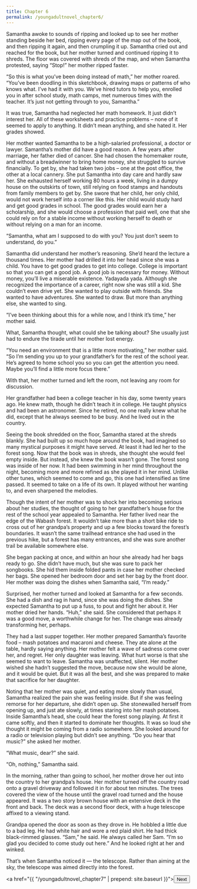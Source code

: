 ```yaml
---
title: Chapter 6
permalink: /youngadultnovel_chapter6/
---
```


Samantha awoke to sounds of ripping and looked up to see her mother standing beside her bed, ripping every page of the map out of the book, and then ripping it again, and then crumpling it up. Samantha cried out and reached for the book, but her mother turned and continued ripping it to shreds. The floor was covered with shreds of the map, and when Samantha protested, saying “Stop!” her mother ripped faster.

“So this is what you’ve been doing instead of math,” her mother roared. “You’ve been doodling in this sketchbook, drawing maps or patterns of who knows what. I’ve had it with you. We’ve hired tutors to help you, enrolled you in after school study, math camps, met numerous times with the teacher. It’s just not getting through to you, Samantha.”

It was true, Samantha had neglected her math homework. It just didn’t interest her. All of these worksheets and practice problems – none of it seemed to apply to anything. It didn’t mean anything, and she hated it. Her grades showed.

Her mother wanted Samantha to be a high-salaried professional, a doctor or lawyer. Samantha’s mother did have a good reason. A few years after marriage, her father died of cancer. She had chosen the homemaker route, and without a breadwinner to bring home money, she struggled to survive financially. To get by, she had taken two jobs – one at the post office, the other at a local cannery. She put Samantha into day care and hardly saw her. She exhausted herself working 80 hours a week, living in a dumpy house on the outskirts of town, still relying on food stamps and handouts from family members to get by. She swore that her child, her only child, would not work herself into a corner like this. Her child would study hard and get good grades in school. The good grades would earn her a scholarship, and she would choose a profession that paid well, one that she could rely on for a stable income without working herself to death or without relying on a man for an income.

“Samantha, what am I supposed to do with you? You just don’t seem to understand, do you.”

Samantha did understand her mother’s reasoning. She’d heard the lecture a thousand times. Her mother had drilled it into her head since she was a child. You have to get good grades to get into college. College is important so that you can get a good job. A good job is necessary for money. Without money, you’ll live a miserable existence. Yadayada yada. Although she recognized the importance of a career, right now she was still a kid. She couldn’t even drive yet. She wanted to play outside with friends. She wanted to have adventures. She wanted to draw. But more than anything else, she wanted to sing.

“I’ve been thinking about this for a while now, and I think it’s time,” her mother said.

What, Samantha thought, what could she be talking about? She usually just had to endure the tirade until her mother lost energy.

“You need an environment that is a little more motivating,” her mother said. “So I’m sending you up to your grandfather’s for the rest of the school year. He’s agreed to home school you so you can get the attention you need. Maybe you’ll find a little more focus there.”

With that, her mother turned and left the room, not leaving any room for discussion.

Her grandfather had been a college teacher in his day, some twenty years ago. He knew math, though he didn’t teach it in college. He taught physics and had been an astronomer. Since he retired, no one really knew what he did, except that he always seemed to be busy. And he lived out in the country.

Seeing the book shredded on the floor, Samantha stared at the shreds blankly. She had built up so much hope around the book, had imagined so many mystical purposes it might have served. At least it had led her to the forest song. Now that the book was in shreds, she thought she would feel empty inside. But instead, she knew the book wasn’t gone. The forest song was inside of her now. It had been swimming in her mind throughout the night, becoming more and more refined as she played it in her mind. Unlike other tunes, which seemed to come and go, this one had intensified as time passed. It seemed to take on a life of its own. It played without her wanting to, and even sharpened the melodies.

Though the intent of her mother was to shock her into becoming  serious about her studies, the thought of going to her grandfather’s house for the rest of the school year appealed to Samantha. Her father lived near the edge of the Wabash forest. It wouldn’t take more than a short bike ride to cross out of her grandpa’s property and up a few blocks toward the forest’s boundaries. It wasn’t the same trailhead entrance she had used in the previous hike, but a forest has many entrances, and she was sure another trail be available somewhere else.

She began packing at once, and within an hour she already had her bags ready to go. She didn’t have much, but she was sure to pack her songbooks. She hid them inside folded pants in case her mother checked her bags. She opened her bedroom door and set her bag by the front door. Her mother was doing the dishes when Samantha said, “I’m ready.”

Surprised, her mother turned and looked at Samantha for a few seconds. She had a dish and rag in hand, since she was doing the dishes. She expected Samantha to put up a fuss, to pout and fight her about it. Her mother dried her hands. “Huh,” she said. She considered that perhaps it was a good move, a worthwhile change for her. The change was already transforming her, perhaps.

They had a last supper together. Her mother prepared Samantha’s favorite food –  mash potatoes and macaroni and cheese. They ate alone at the table, hardly saying anything. Her mother felt a wave of sadness come over her, and regret. Her only daughter was leaving. What hurt worse is that she seemed to want to leave. Samantha was unaffected, silent. Her mother wished she hadn’t suggested the move, because now she would be alone, and it would be quiet. But it was all the best, and she was prepared to make that sacrifice for her daughter.

Noting that her mother was quiet, and eating more slowly than usual, Samantha realized the pain she was feeling inside. But if she was feeling remorse for her departure, she didn’t open up. She stonewalled herself from opening up, and just ate slowly, at times staring into her mash potatoes. Inside Samantha’s head, she could hear the forest song playing. At first it came softly, and then it started to dominate her thoughts. It was so loud she thought it might be coming from a radio somewhere. She looked around for a radio or television playing but didn’t see anything. “Do you hear that music?” she asked her mother.

“What music, dear?” she said.

“Oh, nothing,” Samantha said.

In the morning, rather than going to school, her mother drove her out into the country to her grandpa’s house. Her mother turned off the country road onto a gravel driveway and followed it in for about ten minutes. The trees covered the view of the house until the gravel road turned and the house appeared. It was a two story brown house with an extensive deck in the front and back. The deck was a second floor deck, with a huge telescope affixed to a viewing stand.

Grandpa opened the door as soon as they drove in. He hobbled a little due to a bad leg. He had white hair and wore a red plaid shirt. He had thick black-rimmed glasses. “Sam,” he said. He always called her Sam. “I’m so glad you decided to come study out here.” And he looked right at her and winked.

That’s when Samantha noticed it — the telescope. Rather than aiming at the sky, the telescope was aimed directly into the forest.

<a href="{{ "/youngadultnovel_chapter7" | prepend: site.baseurl }}"><button type="button" class="btn btn-warning">Next</button></a>
